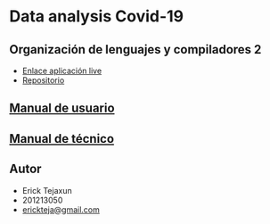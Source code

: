 # Data analysis Covid-19
## Organización de lenguajes y compiladores 2

- [Enlace aplicación live](https://covid19-analysis-etejaxun.herokuapp.com/)
- [Repositorio](https://github.com/ErickTejaxun/covid-analysis)

## [Manual de usuario](./manuales/usuario.md "Manual usuario")
## [Manual de técnico](./manuales/tecnico.md "Manual usuario")

## Autor
- Erick Tejaxun
- 201213050
- erickteja@gmail.com
